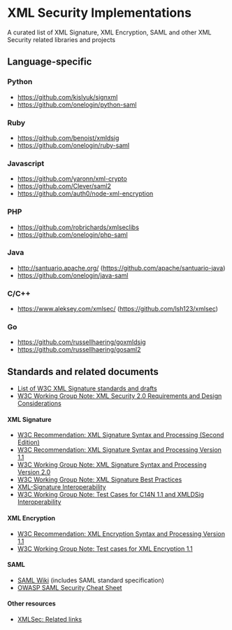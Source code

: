 # XML Security Implementations
A curated list of XML Signature, XML Encryption, SAML and other XML Security related libraries and projects

## Language-specific
### Python
* https://github.com/kislyuk/signxml
* https://github.com/onelogin/python-saml

### Ruby
* https://github.com/benoist/xmldsig
* https://github.com/onelogin/ruby-saml

### Javascript
* https://github.com/yaronn/xml-crypto
* https://github.com/Clever/saml2
* https://github.com/auth0/node-xml-encryption

### PHP
* https://github.com/robrichards/xmlseclibs
* https://github.com/onelogin/php-saml

### Java
* http://santuario.apache.org/ (https://github.com/apache/santuario-java)
* https://github.com/onelogin/java-saml

### C/C++
* https://www.aleksey.com/xmlsec/ (https://github.com/lsh123/xmlsec)

### Go
* https://github.com/russellhaering/goxmldsig
* https://github.com/russellhaering/gosaml2

## Standards and related documents
* [List of W3C XML Signature standards and drafts](http://www.w3.org/TR/#tr_XML_Signature)
* [W3C Working Group Note: XML Security 2.0 Requirements and Design Considerations](https://www.w3.org/TR/2013/NOTE-xmlsec-reqs2-20130411/)

#### XML Signature
* [W3C Recommendation: XML Signature Syntax and Processing (Second Edition)](http://www.w3.org/TR/xmldsig-core/)
* [W3C Recommendation: XML Signature Syntax and Processing Version 1.1](http://www.w3.org/TR/xmldsig-core1)
* [W3C Working Group Note: XML Signature Syntax and Processing Version 2.0](http://www.w3.org/TR/xmldsig-core2)
* [W3C Working Group Note: XML Signature Best Practices](http://www.w3.org/TR/xmldsig-bestpractices/)
* [XML-Signature Interoperability](http://www.w3.org/Signature/2001/04/05-xmldsig-interop.html)
* [W3C Working Group Note: Test Cases for C14N 1.1 and XMLDSig Interoperability](http://www.w3.org/TR/xmldsig2ed-tests/)

#### XML Encryption
* [W3C Recommendation: XML Encryption Syntax and Processing Version 1.1](https://www.w3.org/TR/xmlenc-core1/)
* [W3C Working Group Note: Test cases for XML Encryption 1.1](https://www.w3.org/TR/xmlenc-core1-testcases/)

#### SAML
* [SAML Wiki](https://wiki.oasis-open.org/security) (includes SAML standard specification)
* [OWASP SAML Security Cheat Sheet](https://www.owasp.org/index.php/SAML_Security_Cheat_Sheet)

#### Other resources
* [XMLSec: Related links](https://www.aleksey.com/xmlsec/related.html)
